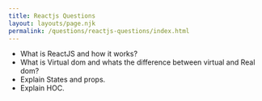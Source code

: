```yaml
---
title: Reactjs Questions
layout: layouts/page.njk
permalink: /questions/reactjs-questions/index.html
---
```


* What is ReactJS and how it works?
* What is Virtual dom and whats the difference between virtual and Real dom?
* Explain States and props.
* Explain HOC.
